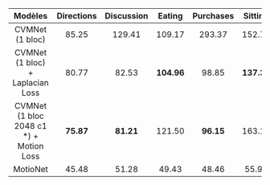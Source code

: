 |                  Modèles                  | Directions | Discussion |   Eating   | Purchases |  Sitting   |  Walking  |  Average   |
| :---------------------------------------: | :--------: | :--------: | :--------: | :-------: | :--------: | :--------: | :-------: |
|              CVMNet (1 bloc)              |   85.25    |   129.41   |   109.17   |  293.37   |   152.75   |   87.20   |   142.47   |
|     CVMNet (1 bloc) + Laplacian Loss      |   80.77    | 82.53  | **104.96** |   98.85   | **137.33** |   79.16   | **100.62** |
|  CVMNet (1 bloc 2048 c1 *) + Motion Loss  | **75.87**  |   **81.21**    |   121.50   | **96.15** |   163.11   | **77.02** |   106.22  |
|                 MotioNet                  |   45.48    |   51.28    |   49.43    |   48.46   |   55.90    |   49.99   |   53.47    |